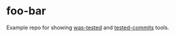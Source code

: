 # foo-bar

Example repo for showing [was-tested](https://github.com/bahmutov/was-tested)
and [tested-commits](https://github.com/bahmutov/tested-commits) tools.

